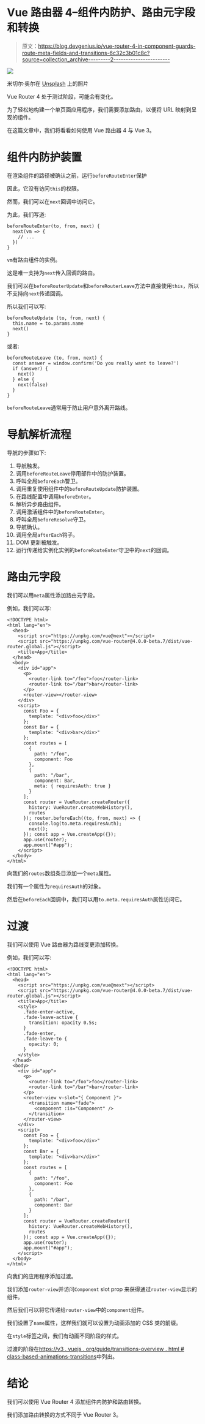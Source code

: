 # Vue 路由器 4–组件内防护、路由元字段和转换

> 原文：<https://blog.devgenius.io/vue-router-4-in-component-guards-route-meta-fields-and-transitions-6c32c3b01c8c?source=collection_archive---------2----------------------->

![](img/e1dcb6e5ef1f433a66886823a38ec916.png)

米切尔·奥尔在 [Unsplash](https://unsplash.com?utm_source=medium&utm_medium=referral) 上的照片

Vue Router 4 处于测试阶段，可能会有变化。

为了轻松地构建一个单页面应用程序，我们需要添加路由，以便将 URL 映射到呈现的组件。

在这篇文章中，我们将看看如何使用 Vue 路由器 4 与 Vue 3。

# 组件内防护装置

在渲染组件的路径被确认之前，运行`beforeRouteEnter`保护

因此，它没有访问`this`的权限。

然而，我们可以在`next`回调中访问它。

为此，我们写道:

```
beforeRouteEnter(to, from, next) {
  next(vm => {
    // ...
  })
}
```

`vm`有路由组件的实例。

这是唯一支持为`next`传入回调的路由。

我们可以在`beforeRouterUpdate`和`beforeRouterLeave`方法中直接使用`this`，所以不支持向`next`传递回调。

所以我们可以写:

```
beforeRouteUpdate (to, from, next) {
  this.name = to.params.name
  next()
}
```

或者:

```
beforeRouteLeave (to, from, next) {
  const answer = window.confirm('Do you really want to leave?')
  if (answer) {
    next()
  } else {
    next(false)
  }
}
```

`beforeRouteLeave`通常用于防止用户意外离开路线。

# 导航解析流程

导航的步骤如下:

1.  导航触发。
2.  调用`beforeRouteLeave`停用部件中的防护装置。
3.  呼叫全局`beforeEach`警卫。
4.  调用重复使用组件中的`beforeRouteUpdate`防护装置。
5.  在路线配置中调用`beforeEnter`。
6.  解析异步路由组件。
7.  调用激活组件中的`beforeRouteEnter`。
8.  呼叫全局`beforeResolve`守卫。
9.  导航确认。
10.  调用全局`afterEach`钩子。
11.  DOM 更新被触发。
12.  运行传递给实例化实例的`beforeRouteEnter`守卫中的`next`的回调。

# 路由元字段

我们可以用`meta`属性添加路由元字段。

例如，我们可以写:

```
<!DOCTYPE html>
<html lang="en">
  <head>
    <script src="https://unpkg.com/vue@next"></script>
    <script src="https://unpkg.com/vue-router@4.0.0-beta.7/dist/vue-router.global.js"></script>
    <title>App</title>
  </head>
  <body>
    <div id="app">
      <p>
        <router-link to="/foo">foo</router-link>
        <router-link to="/bar">bar</router-link>
      </p>
      <router-view></router-view>
    </div>
    <script>
      const Foo = {
        template: "<div>foo</div>"
      };
      const Bar = {
        template: "<div>bar</div>"
      };
      const routes = [
        {
          path: "/foo",
          component: Foo
        },
        {
          path: "/bar",
          component: Bar,
          meta: { requiresAuth: true }
        }
      ];
      const router = VueRouter.createRouter({
        history: VueRouter.createWebHistory(),
        routes
      }); router.beforeEach((to, from, next) => {
        console.log(to.meta.requiresAuth);
        next();
      }); const app = Vue.createApp({});
      app.use(router);
      app.mount("#app");
    </script>
  </body>
</html>
```

向我们的`routes`数组条目添加一个`meta`属性。

我们有一个属性为`requiresAuth`的对象。

然后在`beforeEach`回调中，我们可以用`to.meta.requiresAuth`属性访问它。

# 过渡

我们可以使用 Vue 路由器为路线变更添加转换。

例如，我们可以写:

```
<!DOCTYPE html>
<html lang="en">
  <head>
    <script src="https://unpkg.com/vue@next"></script>
    <script src="https://unpkg.com/vue-router@4.0.0-beta.7/dist/vue-router.global.js"></script>
    <title>App</title>
    <style>
      .fade-enter-active,
      .fade-leave-active {
        transition: opacity 0.5s;
      }
      .fade-enter,
      .fade-leave-to {
        opacity: 0;
      }
    </style>
  </head>
  <body>
    <div id="app">
      <p>
        <router-link to="/foo">foo</router-link>
        <router-link to="/bar">bar</router-link>
      </p>
      <router-view v-slot="{ Component }">
        <transition name="fade">
          <component :is="Component" />
        </transition>
      </router-view>
    </div>
    <script>
      const Foo = {
        template: "<div>foo</div>"
      };
      const Bar = {
        template: "<div>bar</div>"
      };
      const routes = [
        {
          path: "/foo",
          component: Foo
        },
        {
          path: "/bar",
          component: Bar
        }
      ];
      const router = VueRouter.createRouter({
        history: VueRouter.createWebHistory(),
        routes
      }); const app = Vue.createApp({});
      app.use(router);
      app.mount("#app");
    </script>
  </body>
</html>
```

向我们的应用程序添加过渡。

我们添加`router-view`并访问`Component` slot prop 来获得通过`router-view`显示的组件。

然后我们可以将它传递给`router-view`中的`component`组件。

我们设置了`name`属性，这样我们就可以设置为动画添加的 CSS 类的前缀。

在`style`标签之间，我们有动画不同阶段的样式。

过渡的阶段在[https://v3 . vuejs . org/guide/transitions-overview . html # class-based-animations-transitions](https://v3.vuejs.org/guide/transitions-overview.html#class-based-animations-transitions)中列出。

# 结论

我们可以使用 Vue Router 4 添加组件内防护和路由转换。

我们添加路由转换的方式不同于 Vue Router 3。
